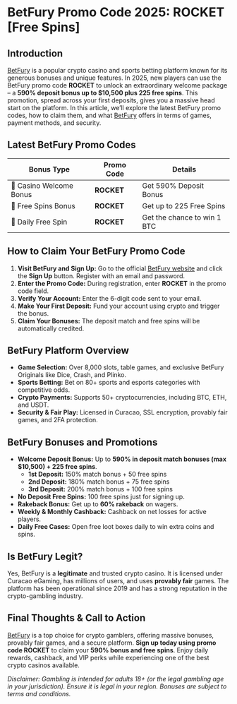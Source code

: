# BetFury Promo Code 2025: ROCKET [Free Spins]

## Introduction  
[BetFury](https://rebrand.ly/betfury-casino) is a popular crypto casino and sports betting platform known for its generous bonuses and unique features. In 2025, new players can use the BetFury promo code **ROCKET** to unlock an extraordinary welcome package – a **590% deposit bonus up to $10,500 plus 225 free spins**. This promotion, spread across your first deposits, gives you a massive head start on the platform. In this article, we’ll explore the latest BetFury promo codes, how to claim them, and what [BetFury](https://betfury.com) offers in terms of games, payment methods, and security. 

## Latest BetFury Promo Codes  

| Bonus Type             | Promo Code | Details                    |
|------------------------|-----------|----------------------------|
| 🎰 Casino Welcome Bonus | **ROCKET**    | Get 590% Deposit Bonus         |
| 🎁 Free Spins Bonus      | **ROCKET**    | Get up to 225 Free Spins     |
| 🎀 Daily Free Spin    | **ROCKET**    | Get the chance to win 1 BTC  |

## How to Claim Your BetFury Promo Code  
1. **Visit BetFury and Sign Up:** Go to the official [BetFury website](https://betfury.com) and click the **Sign Up** button. Register with an email and password.  
2. **Enter the Promo Code:** During registration, enter **ROCKET** in the promo code field.  
3. **Verify Your Account:** Enter the 6-digit code sent to your email.  
4. **Make Your First Deposit:** Fund your account using crypto and trigger the bonus.  
5. **Claim Your Bonuses:** The deposit match and free spins will be automatically credited.  

## BetFury Platform Overview  
- **Game Selection:** Over 8,000 slots, table games, and exclusive BetFury Originals like Dice, Crash, and Plinko.  
- **Sports Betting:** Bet on 80+ sports and esports categories with competitive odds.  
- **Crypto Payments:** Supports 50+ cryptocurrencies, including BTC, ETH, and USDT.  
- **Security & Fair Play:** Licensed in Curacao, SSL encryption, provably fair games, and 2FA protection.  

## BetFury Bonuses and Promotions  
- **Welcome Deposit Bonus:** Up to **590% in deposit match bonuses (max $10,500) + 225 free spins**.  
  - **1st Deposit:** 150% match bonus + 50 free spins  
  - **2nd Deposit:** 180% match bonus + 75 free spins  
  - **3rd Deposit:** 200% match bonus + 100 free spins  
- **No Deposit Free Spins:** 100 free spins just for signing up.  
- **Rakeback Bonus:** Get up to **60% rakeback** on wagers.  
- **Weekly & Monthly Cashback:** Cashback on net losses for active players.  
- **Daily Free Cases:** Open free loot boxes daily to win extra coins and spins.  

## Is BetFury Legit?  
Yes, BetFury is a **legitimate** and trusted crypto casino. It is licensed under Curacao eGaming, has millions of users, and uses **provably fair** games. The platform has been operational since 2019 and has a strong reputation in the crypto-gambling industry. 

## Final Thoughts & Call to Action  
[BetFury](https://rebrand.ly/betfury-casino) is a top choice for crypto gamblers, offering massive bonuses, provably fair games, and a secure platform. **Sign up today using promo code ROCKET** to claim your **590% bonus and free spins**. Enjoy daily rewards, cashback, and VIP perks while experiencing one of the best crypto casinos available.  

*Disclaimer: Gambling is intended for adults 18+ (or the legal gambling age in your jurisdiction). Ensure it is legal in your region. Bonuses are subject to terms and conditions.*

